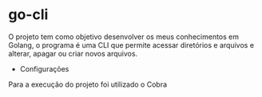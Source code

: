 # go-cli

O projeto tem como objetivo desenvolver os meus conhecimentos em Golang, o programa é uma CLI que permite acessar diretórios e arquivos e alterar, apagar ou criar novos arquivos.

* Configurações

Para a execução do projeto foi utilizado o Cobra


